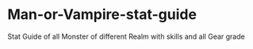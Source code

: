 # Man-or-Vampire-stat-guide
Stat Guide of all Monster of different Realm with skills and all Gear grade
